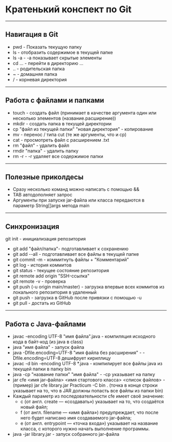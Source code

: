 # **Кратенький конспект по Git**

----

## Навигация в Git

* pwd - Показать текущую папку
* ls - отобразить содержимое в текущей папке
* ls -a - -a показывает скрытые элементы
* cd ... - перейти в директорию ...
* .. - родительская папка
* ~ - домашняя папка
* / - корневая директория

----

## Работа с файлами и папками

* touch - создать файл (принимает в качестве аргумента один или несколько элементов (название.расширение))
* mkdir - создать папка в текущей директории
* cp "файл из текущей папки" "новая директория" - копирование
* mv - перенос / типа cut (те же аргументы, что и cp)
* cat - просмотреть файл с расширением .txt
* rm "файл" - удалить файл
* rmdir "папка" - удалить папку
* rm -r - -r удаляет все содержимое папки

----

## Полезные приколдесы

* Сразу несколько команд можно написать с помощью &&
* TAB автодополняет запрос
* Аргументы при запуске jar-файла или класса передаются в параметр String[]args метода main

----

## Синхронизация

git init - инициализация репозитория

* git add "файл/папка"- подготавливает к сохранению
* git add --all - подготавливает все файлы в текущей папке
* git commit -m - коммитнуть файлы + "Комментарий"
* git log - история коммитов
* git status - текущее состояние репозитория
* git remote add origin "SSH-ссылка"
* git remote -v - проверка
* git push (-u origin main/master) - загрузка впервые всех коммитов из локального репозитория в удаленный
* git push - загрузка в GitHub после привязки с помощью -u
* git pull - достать из GitHub
  
----

## Работа с Java-файлами

* javac -encoding UTF-8 "имя файла".java - компиляция исходного кода в байт-код (из java в class)
* java "имя файла" - запуск файла
* java -Dfile.encoding=UTF-8 "имя файла без расширения" - -Dfile.encoding=UTF-8 дешифрует кириллицу
* javac -d bin -encoding UTF-8 *.java - компилирует все файлы java из текущей папки в папку bin
* java -cp "название папки" "имя файла" - -cp указывает на папку
* jar cfe <имя jar-файла> <имя стартового класса> <список файлов> - (пример) jar cfe library.jar Practicum -C bin . (точка в конце строки указывает на то, что в JAR должны попасть все файлы из папки bin)
* Каждый параметр из последовательности cfe имеет своё значение:
  - c (от англ. create — «создавать») указывает на то, что создаётся новый файл;
  - f (от англ. filename — «имя файла») предупреждает, что после него будет написано имя создаваемого jar-файла;
  - e (от англ. entrypoint — «точка входа») указывает на название класса, с которого нужно начать выполнение программы.
* java -jar library.jar - запуск собранного jar-файла
